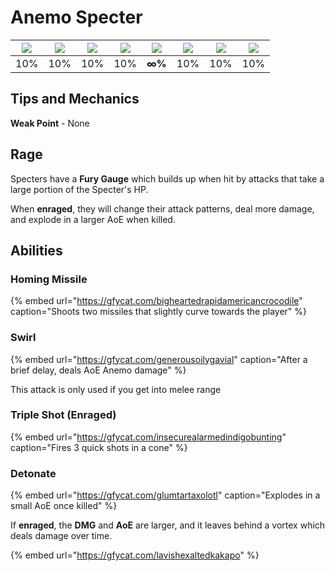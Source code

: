 # Anemo Specter

| ![](../../.gitbook/assets/pyro_small.png)  | ![](../../.gitbook/assets/hydro_small.png)  | ![](../../.gitbook/assets/cryo_small.png)  | ![](../../.gitbook/assets/electro_small.png)  | ![](../../.gitbook/assets/anemo_small.png)  | ![](../../.gitbook/assets/geo_small.png)  | ![](../../.gitbook/assets/dendro_small.png)  | ![](../../.gitbook/assets/physical_small.png)  |
| :---: | :---: | :---: | :---: | :---: | :---: | :---: | :---: |
| 10% | 10% | 10% | 10% |  **∞%** | 10% | 10% | 10% |

## Tips and Mechanics

**Weak Point** - None

## Rage

Specters have a **Fury Gauge** which builds up when hit by attacks that take a large portion of the Specter's HP.

When **enraged**, they will change their attack patterns, deal more damage, and explode in a larger AoE when killed.

## Abilities

### Homing Missile

{% embed url="https://gfycat.com/bigheartedrapidamericancrocodile" caption="Shoots two missiles that slightly curve towards the player" %}

### Swirl

{% embed url="https://gfycat.com/generousoilygavial" caption="After a brief delay, deals AoE Anemo damage" %}

This attack is only used if you get into melee range

### Triple Shot \(Enraged\)

{% embed url="https://gfycat.com/insecurealarmedindigobunting" caption="Fires 3 quick shots in a cone" %}

### Detonate

{% embed url="https://gfycat.com/glumtartaxolotl" caption="Explodes in a small AoE once killed" %}

If **enraged**, the **DMG** and **AoE** are larger, and it leaves behind a vortex which deals damage over time.

{% embed url="https://gfycat.com/lavishexaltedkakapo" %}



